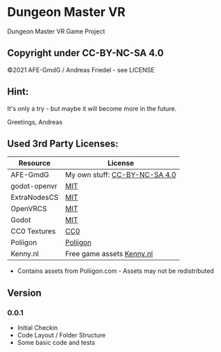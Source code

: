 # Dungeon Master VR
Dungeon Master VR Game Project

## Copyright under CC-BY-NC-SA 4.0
©2021 AFE-GmdG / Andreas Friedel - see LICENSE

## Hint:
It's only a try - but maybe it will become more in the future.

Greetings, Andreas

## Used 3rd Party Licenses:
| Resource     | License                                                                       |
|--------------|-------------------------------------------------------------------------------|
| AFE-GmdG     | My own stuff: [CC-BY-NC-SA 4.0](./LICENSE)                                    |
| godot-openvr | [MIT](https://raw.githubusercontent.com/GodotVR/godot_openvr/master/LICENSE)  |
| ExtraNodesCS | [MIT](https://raw.githubusercontent.com/AFE-GmdG/ExtraNodesCS/main/LICENSE)   |
| OpenVRCS     | [MIT](https://raw.githubusercontent.com/AFE-GmdG/OpenVRCS/main/LICENSE)       |
| Godot        | [MIT](https://raw.githubusercontent.com/godotengine/godot/master/LICENSE.txt) |
| CC0 Textures | [CC0](https://www.sharetextures.com/privacy/)                                 |
| Poliigon     | [Poliigon](https://help.poliigon.com/en/articles/4575626-license-faq)         |
| Kenny.nl     | Free game assets [Kenny.nl](https://kenny.nl)                                 |

- Contains assets from Poliigon.com - Assets may not be redistributed

## Version
### 0.0.1
- Initial Checkin
- Code Layout / Folder Structure
- Some basic code and tests
